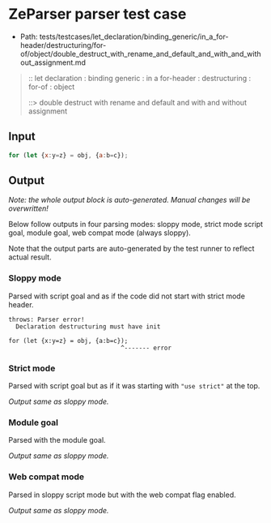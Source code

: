 # ZeParser parser test case

- Path: tests/testcases/let_declaration/binding_generic/in_a_for-header/destructuring/for-of/object/double_destruct_with_rename_and_default_and_with_and_without_assignment.md

> :: let declaration : binding generic : in a for-header : destructuring : for-of : object
>
> ::> double destruct with rename and default and with and without assignment

## Input

`````js
for (let {x:y=z} = obj, {a:b=c});
`````

## Output

_Note: the whole output block is auto-generated. Manual changes will be overwritten!_

Below follow outputs in four parsing modes: sloppy mode, strict mode script goal, module goal, web compat mode (always sloppy).

Note that the output parts are auto-generated by the test runner to reflect actual result.

### Sloppy mode

Parsed with script goal and as if the code did not start with strict mode header.

`````
throws: Parser error!
  Declaration destructuring must have init

for (let {x:y=z} = obj, {a:b=c});
                               ^------- error
`````

### Strict mode

Parsed with script goal but as if it was starting with `"use strict"` at the top.

_Output same as sloppy mode._

### Module goal

Parsed with the module goal.

_Output same as sloppy mode._

### Web compat mode

Parsed in sloppy script mode but with the web compat flag enabled.

_Output same as sloppy mode._
